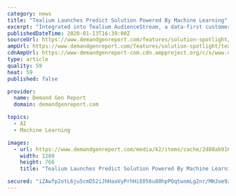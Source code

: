```yaml
---
category: news
title: "Tealium Launches Predict Solution Powered By Machine Learning"
excerpt: "Integrated into Tealium AudienceStream, a data-first customer data platform that is designed to create highly granular, unified customer profiles from every touchpoint, Tealium Predict aims to create and activate trustworthy machine learning insights using cross-channel customer behavior data. Visitors are scored based on the likelihood to ..."
publishedDateTime: 2020-01-13T16:39:00Z
sourceUrl: https://www.demandgenreport.com/features/solution-spotlight/tealium-launches-predict-solution-powered-by-machine-learning
ampUrl: https://www.demandgenreport.com/features/solution-spotlight/tealium-launches-predict-solution-powered-by-machine-learning/amp
cdnAmpUrl: https://www-demandgenreport-com.cdn.ampproject.org/c/s/www.demandgenreport.com/features/solution-spotlight/tealium-launches-predict-solution-powered-by-machine-learning/amp
type: article
quality: 59
heat: 59
published: false

provider:
  name: Demand Gen Report
  domain: demandgenreport.com

topics:
  - AI
  - Machine Learning

images:
  - url: https://www.demandgenreport.com/media/k2/items/cache/2d88ab916503b4690740bdbf348148be_XL.jpg
    width: 1280
    height: 766
    title: "Tealium Launches Predict Solution Powered By Machine Learning"

secured: "iZAwfp2otL6ju5cmD52iJhHaaVyPrhHiE056u80hpPOqtwnmLg2nr/MHJoe9z/nA2icTBR5Y3vu9k3HHnHF4oaWwvuvJh8g5HTTbhlfQPidZ3muj/Z8+AlYSuqaPivROmdCLFEHGC1usy9qySIimjr2CfqmYoezLLGr2DpLXS/CONSx1I3A+sD7UVWCyoBgDg4u50wp2X8zPUlIBK3SVbmCDYa9hYkbczFkzwDjXGQbcTdgTCX/xczq3vwZgjRo12vAxNGJlEl+qunDZFJ09zSwRp0yo6anJSN1KUp4F1rw=;54XfgYDaoX1azVt5LE2wug=="
---
```


